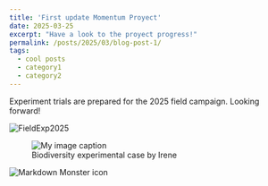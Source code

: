 ```yaml
---
title: 'First update Momentum Proyect'
date: 2025-03-25
excerpt: "Have a look to the proyect progress!"
permalink: /posts/2025/03/blog-post-1/
tags:
  - cool posts
  - category1
  - category2
---
```


Experiment trials are prepared for the 2025 field campaign. Looking forward!

![FieldExp2025](/images/EXP3.JPG)


<figure>
  <img src="https://irenebs.github.io/irene_borra-serrano/images/EXP3.JPG" alt="My image caption"/>
  <figcaption>Biodiversity experimental case by Irene</figcaption>
</figure>

<img src="/images/EXP3.JPG"
     alt="Markdown Monster icon"
     style="float: left; margin-right: 10px;" />

<!-- This is a sample blog post. Lorem ipsum I can't remember the rest of lorem ipsum and don't have an internet connection right now. Testing testing testing this blog post. Blog posts are cool. 

Headings are cool
======

You can have many headings
======

Aren't headings cool?
------ 
[**ORCID**](https://orcid.org/0000-0003-3444-3099) 
<img src="images/EXP3.jpg" alt="drawing" width="200"/>
# <img src="images/EXP3.jpg" alt="drawing" width="200"/>
# <img src="/images/EXP3.JPG"/>
# Source: IBS

<figure>
  <img src="/images/EXP3.JPG" alt="My image caption"/>
  <figcaption>Biodiversity experimental case by Irene</figcaption>
</figure>

-->
